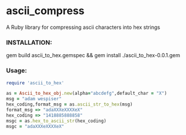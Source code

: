 # ascii_compress
A Ruby library for compressing ascii characters into hex strings



### INSTALLATION:
gem build ascii_to_hex.gemspec && gem install ./ascii_to_hex-0.0.1.gem


### Usage:
```ruby
require 'ascii_to_hex'

as = Ascii_to_hex_obj.new(alpha="abcdefg",default_char = "X")   
msg = "adam wespiser"
hex_coding,format_msg = as.ascii_str_to_hex(msg)
format_msg => "adaXXXeXXXXeX"
hex_coding => "1418885888858"
msgc = as.hex_to_ascii_str(hex_coding)
msgc = "adaXXXeXXXXeX"
```


